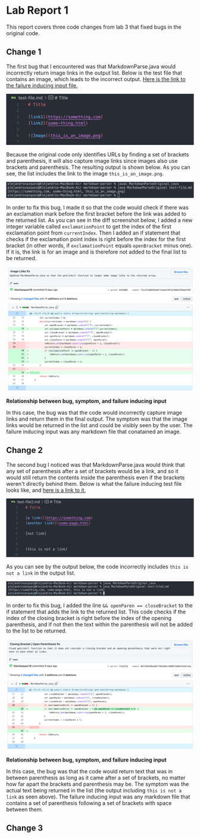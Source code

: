 # Lab Report 1
This report covers three code changes from lab 3 that fixed bugs in the original code.

Change 1
---
The first bug that I encountered was that MarkdownParse.java would incorrectly return image links in the output list. Below is the test file that contains an image, which leads to the incorrect output. [Here is the link to the failure inducing input file.](https://github.com/AlexVazquez19/markdown-parser/blob/main/test-file.md)

![screenshot 1](LR2-screenshots/LR2-screenshot1.png)

Because the original code only identifies URLs by finding a set of brackets and parenthesis, it will also capture image links since images also use brackets and parenthesis. The resulting output is shown below. As you can see, the list includes the link to the image `this_is_an_image.png`.

![screenshot 2](LR2-screenshots/LR2-screenshot2.png)

In order to fix this bug, I made it so that the code would check if there was an exclamation mark before the first bracket before the link was added to the returned list. As you can see in the diff screenshot below, I added a new integer variable called `exclamationPoint` to get the index of the first exclamation point from `currentIndex`. Then I added an if statement that checks if the exclamation point index is right before the index for the first bracket (in other words, if `exclamationPoint` equals `openBracket` minus one). If it is, the link is for an image and is therefore not added to the final list to be returned.

![screenshot 3](LR2-screenshots/LR2-screenshot3.png)

**Relationship between bug, symptom, and failure inducing input**

In this case, the bug was that the code would incorrectly capture image links and return them in the final output. The symptom was that the image links would be returned in the list and could be visibly seen by the user. The failure inducing input was any markdown file that conatained an image.


Change 2
---
The second bug I noticed was that MarkdownParse.java would think that any set of parenthesis after a set of brackets would be a link, and so it would still return the contents inside the parenthesis even if the brackets weren't directly behind them. Below is what the failure inducing test file looks like, and [here is a link to it.](https://github.com/AlexVazquez19/markdown-parser/blob/main/test-file2.md)

![screenshot 5](LR2-screenshots/LR2-screenshot5.png)

As you can see by the output below, the code incorrectly includes `this is not a link` in the output list.

![screenshot 4](LR2-screenshots/LR2-screenshot4.png)

In order to fix this bug, I added the line `&& openParen == closeBracket` to the if statement that adds the link to the returned list. This code checks if the index of the closing bracket is right before the index of the opening parenthesis, and if not then the text within the parenthesis will not be added to the list to be returned.

![screenshot 6](LR2-screenshots/LR2-screenshot6.png)

**Relationship between bug, symptom, and failure inducing input**

In this case, the bug was that the code would return text that was in between parenthesis as long as it came after a set of brackets, no matter how far apart the brackets and parenthesis may be. The symptom was the actual text being returned in the list (the output including `this is not a link` as seen above). The failure inducing input was any markdown file that contains a set of parenthesis following a set of brackets with space between them.

Change 3
---

